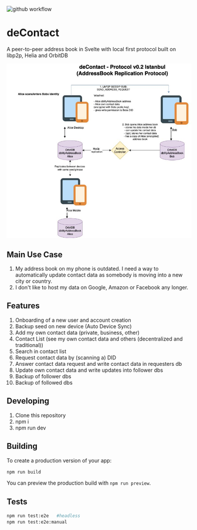 ![github workflow](https://github.com/davidreband/deContact/actions/workflows/self-hosted-runner.yml/badge.svg)

# deContact
A peer-to-peer address book in Svelte with local first protocol built on libp2p, Helia and OrbitDB

![dcontact-v0.2 (istanbul)](doc/dcontact-v0.2.jpg "dcontact-v0.2")

## Main Use Case
1. My address book on my phone is outdated. I need a way to automatically update contact data as somebody is moving into a new city or country.
2. I don't like to host my data on Google, Amazon or Facebook any longer. 

## Features
1. Onboarding of a new user and account creation
2. Backup seed on new device (Auto Device Sync)
3. Add my own contact data (private, business, other)
4. Contact List (see my own contact data and others (decentralized and traditional))
5. Search in contact list
6. Request contact data by (scanning a) DID
7. Answer contact data request and write contact data in requesters db
8. Update own contact data and write updates into follower dbs
9. Backup of follower dbs
10. Backup of followed dbs

## Developing
1. Clone this repository
2. npm i 
3. npm run dev

## Building

To create a production version of your app:

```bash
npm run build
```

You can preview the production build with `npm run preview`.


## Tests
```bash
npm run test:e2e   #headless
npm run test:e2e:manual 
```
